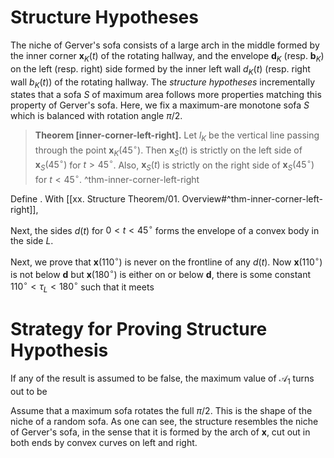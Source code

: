 # Structure Hypotheses

The niche of Gerver's sofa consists of a large arch in the middle formed by the inner corner $\mathbf{x}_K(t)$ of the rotating hallway, and the envelope $\mathbf{d}_K$ (resp. $\mathbf{b}_K$) on the left (resp. right) side formed by the inner left wall $d_K(t)$ (resp. right wall $b_K(t)$) of the rotating hallway. The _structure hypotheses_ incrementally states that a sofa $S$ of maximum area follows more properties matching this property of Gerver's sofa. Here, we fix a maximum-are monotone sofa $S$ which is balanced with rotation angle $\pi/2$.

> __Theorem [inner-corner-left-right].__ Let $l_K$ be the vertical line passing through the point $\mathbf{x}_K(45^\circ)$.  Then $\mathbf{x}_{S}(t)$ is strictly on the left side of $\mathbf{x}_{S}(45^\circ)$ for $t > 45^\circ$. Also, $\mathbf{x}_S(t)$ is strictly on the right side of $\mathbf{x}_{S}(45^\circ)$ for $t < 45^\circ$. ^thm-inner-corner-left-right

Define . With [[xx. Structure Theorem/01. Overview#^thm-inner-corner-left-right]], 

Next, the sides $d(t)$ for $0 < t < 45^\circ$ forms the envelope of a convex body in the side $L$. 

Next, we prove that $\mathbf{x}(110^\circ)$ is never on the frontline of any $d(t)$. Now $\mathbf{x}(110^\circ)$ is not below $\mathbf{d}$ but $\mathbf{x}(180^\circ)$ is either on or below $\mathbf{d}$, there is some constant $110^\circ < \tau_L < 180^\circ$ such that it meets 

# Strategy for Proving Structure Hypothesis

If any of the result is assumed to be false, the maximum value of $\mathcal{A}_1$ turns out to be 

Assume that a maximum sofa rotates the full $\pi/2$. This is the shape of the niche of a random sofa. As one can see, the structure resembles the niche of Gerver's sofa, in the sense that it is formed by the arch of $\mathbf{x}$, cut out in both ends by convex curves on left and right. 